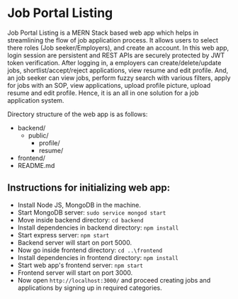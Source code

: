 # Job Portal Listing

Job Portal Listing is a MERN Stack based web app which helps in streamlining the flow of job application process. It allows users to select there roles (Job seeker/Employers), and create an account. In this web app, login session are persistent and REST APIs are securely protected by JWT token verification. After logging in, a employers can create/delete/update jobs, shortlist/accept/reject applications, view resume and edit profile. And, an job seeker can view jobs, perform fuzzy search with various filters, apply for jobs with an SOP, view applications, upload profile picture, upload resume and edit profile. Hence, it is an all in one solution for a job application system.

Directory structure of the web app is as follows:

- backend/
  - public/
    - profile/
    - resume/
- frontend/
- README.md

## Instructions for initializing web app:

- Install Node JS, MongoDB in the machine.
- Start MongoDB server: `sudo service mongod start`
- Move inside backend directory: `cd backend`
- Install dependencies in backend directory: `npm install`
- Start express server: `npm start`
- Backend server will start on port 5000.
- Now go inside frontend directory: `cd ..\frontend`
- Install dependencies in frontend directory: `npm install`
- Start web app's frontend server: `npm start`
- Frontend server will start on port 3000.
- Now open `http://localhost:3000/` and proceed creating jobs and applications by signing up in required categories.
